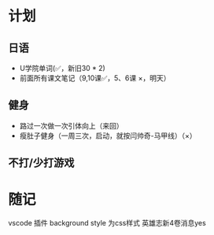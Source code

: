 # 计划
## 日语
- U学院单词(✅，新旧30 * 2)
- 前面所有课文笔记（9,10课✅，5、6课 ×，明天）
## 健身
- 路过一次做一次引体向上（来回）
- 瘦肚子健身（一周三次，启动，就按闫帅奇-马甲线）（×）
## 不打/少打游戏
# 随记
vscode 插件 background style 为css样式
英雄志新4卷消息yes